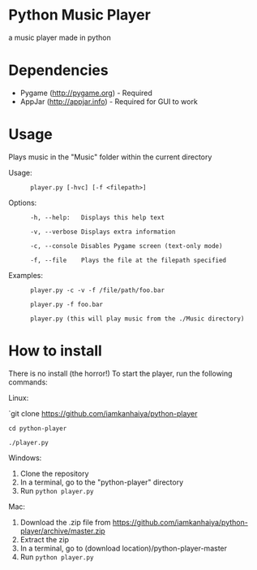

# Python Music Player
 a music player made in python

# Dependencies

- Pygame (http://pygame.org) - Required
- AppJar (http://appjar.info) - Required for GUI to work


# Usage

Plays music in the "Music" folder within the current directory

Usage: 

          player.py [-hvc] [-f <filepath>]

Options: 

          -h, --help:   Displays this help text
          
          -v, --verbose Displays extra information
          
          -c, --console Disables Pygame screen (text-only mode)
          
          -f, --file    Plays the file at the filepath specified
          
Examples: 

          player.py -c -v -f /file/path/foo.bar

          player.py -f foo.bar
          
          player.py (this will play music from the ./Music directory)
          
# How to install
There is no install (the horror!)
To start the player, run the following commands:

Linux:

`git clone https://github.com/iamkanhaiya/python-player

`cd python-player`

`./player.py`


Windows:
1. Clone the repository
2. In a terminal, go to the "python-player" directory
3. Run `python player.py`

Mac:
1. Download the .zip file from https://github.com/iamkanhaiya/python-player/archive/master.zip
2. Extract the zip
3. In a terminal, go to (download location)/python-player-master
4. Run `python player.py`
